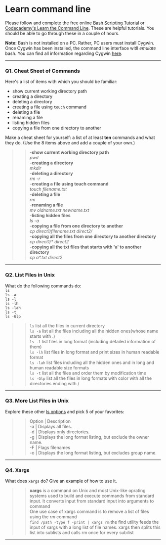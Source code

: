 # Learn command line

Please follow and complete the free online [Bash Scripting Tutorial](https://ryanstutorials.net/bash-scripting-tutorial/) or [Codecademy's Learn the Command Line](https://www.codecademy.com/learn/learn-the-command-line). These are helpful tutorials. You should be able to go through these in a couple of hours.

**Note:** Bash is not installed on a PC. Rather, PC users must install Cygwin. Once Cygwin has been installed, the command line interface witll _emulate_ bash. You can find all information regarding Cygwin [here](https://www.cygwin.com/).

---

### Q1.  Cheat Sheet of Commands  

Here's a list of items with which you should be familiar:  
* show current working directory path
* creating a directory
* deleting a directory
* creating a file using `touch` command
* deleting a file
* renaming a file
* listing hidden files
* copying a file from one directory to another

Make a cheat sheet for yourself: a list of at least **ten** commands and what they do.  (Use the 8 items above and add a couple of your own.)  

> > -**show current working directory path**<br/>
*pwd*<br/>
-**creating a directory**<br/>
*mkdir*<br/>
-**deleting a directory**<br/>
*rm -r*<br/>
-**creating a file using touch command**<br/>
*touch filename.txt*<br/>
-**deleting a file**<br/>
*rm*<br/>
-**renaming a file**<br/>
*mv oldname.txt newname.txt*<br>
-**listing hidden files**<br>
*ls -a*<br/>
-**copying a file from one directory to another**<br/>
*cp direct1/filename.txt direct2/*<br/>
-**copying all the files from one directory to another directory**<br/>
_cp direct1/* direct2_<br/>
-**copying all the txt files that starts with 'a' to another directory**<br/>
_cp a*.txt direct2_<br/> 

---

### Q2.  List Files in Unix   

What do the following commands do:  
`ls`  
`ls -a`  
`ls -l`  
`ls -lh`  
`ls -lah`  
`ls -t`  
`ls -Glp`  

> > `ls` list all the files in current directory <br/>
`ls -a` list all the files including all the hidden ones(whose name starts with .) <br/>
`ls -l` list files in long format (including detailed information of them) <br/>
`ls -lh` list files in long format and print sizes in human readable format <br/>
`ls -lah` list files including all the hidden ones and in long and human readable size formats <br/>
`ls -t` list all the files and order them by modification time <br/>
`ls -Glp` list all the files in long formats with color with all the directories ending with / <br/>

---

### Q3.  More List Files in Unix  

Explore these other [ls options](http://www.techonthenet.com/unix/basic/ls.php) and pick 5 of your favorites:

> > Option | Description  
-a | Displays all files.  
-d | Displays only directories.  
-g | Displays the long format listing, but exclude the owner name.  
-F | Flags filenames  
-o | Displays the long format listing, but excludes group name.  
---

### Q4.  Xargs   

What does `xargs` do? Give an example of how to use it.

> > __xargs__ is a command on Unix and most Unix-like oprating systems used to build and execute commands from standard input. It converts input from standard input into arguments to command  
One use case of xargs command is to remove a list of files using the _rm_ command  
`find /path -type f -print | xargs rm`  the find utility feeds the input of xargs with a long list of file names. xargs then splits this list into sublists and calls rm once for every subilist  
---


